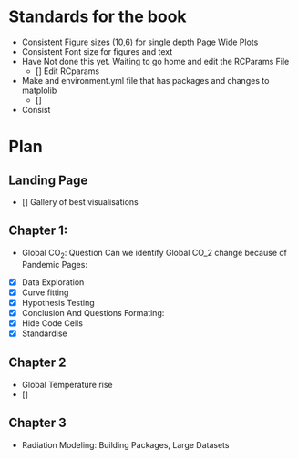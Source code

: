 # Standards for the book 
- Consistent Figure sizes (10,6) for single depth Page Wide Plots
- Consistent Font size for figures and text 
 - Have Not done this yet. Waiting to go home and edit the RCParams File
    - [] Edit RCparams
 - Make and environment.yml file that has packages and changes to matplolib 
    - []
- Consist


# Plan 
## Landing Page
- [] Gallery of best visualisations
## Chapter 1:
-  Global $\textrm{CO}_2$: Question Can we identify Global CO_2 change because of Pandemic 
Pages:
- [x] Data Exploration
- [x] Curve fitting
- [x] Hypothesis Testing 
- [x] Conclusion And Questions
Formating:
- [x] Hide Code Cells
- [x] Standardise 
## Chapter 2
- Global Temperature rise
- []
## Chapter 3
- Radiation Modeling: Building Packages, Large Datasets  